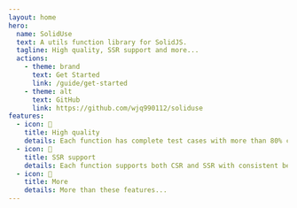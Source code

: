 ```yaml
---
layout: home
hero:
  name: SolidUse
  text: A utils function library for SolidJS.
  tagline: High quality, SSR support and more...
  actions:
    - theme: brand
      text: Get Started
      link: /guide/get-started
    - theme: alt
      text: GitHub
      link: https://github.com/wjq990112/soliduse
features:
  - icon: 💯
    title: High quality
    details: Each function has complete test cases with more than 80% coverage.
  - icon: 🚀
    title: SSR support
    details: Each function supports both CSR and SSR with consistent behavior.
  - icon: 🧩
    title: More
    details: More than these features...
---
```

